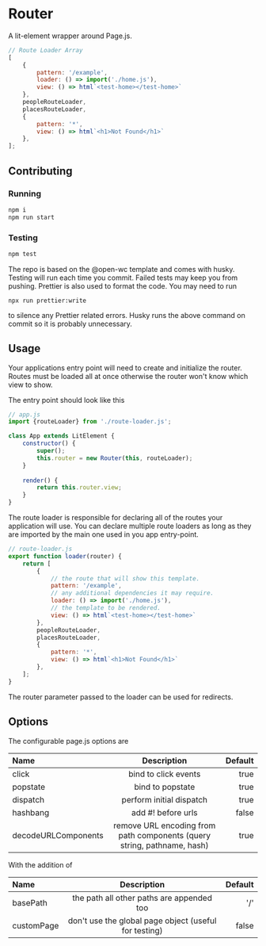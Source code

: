 # Router

A lit-element wrapper around Page.js. 

```js
// Route Loader Array
[
    {
        pattern: '/example',
        loader: () => import('./home.js'),
        view: () => html`<test-home></test-home>`
    },
    peopleRouteLoader,
    placesRouteLoader,
    {
        pattern: '*',
        view: () => html`<h1>Not Found</h1>`
    },
];
```

## Contributing

### Running

```bash
npm i
npm run start 
```

### Testing

```bash
npm test
```

The repo is based on the @open-wc template and comes with husky. Testing will run each time you commit. Failed tests may keep you from pushing. Prettier is also used to format the code. You may need to run 

```
npx run prettier:write
```

to silence any Prettier related errors. Husky runs the above command on commit so it is probably unnecessary. 

## Usage

Your applications entry point will need to create and initialize the router. Routes must be loaded all at once otherwise the router won't know which view to show.

The entry point should look like this

```js
// app.js
import {routeLoader} from './route-loader.js';

class App extends LitElement {
    constructor() {
		super();
		this.router = new Router(this, routeLoader);
    }
    
    render() {
        return this.router.view;
    }
}
```

The route loader is responsible for declaring all of the routes your application will use. You can declare multiple route loaders as long as they are imported by the main one used in you app entry-point.

```js
// route-loader.js
export function loader(router) {
	return [
		{
            // the route that will show this template.
            pattern: '/example',
            // any additional dependencies it may require.
            loader: () => import('./home.js'),
            // the template to be rendered.
			view: () => html`<test-home></test-home>` 
		},
		peopleRouteLoader,
		placesRouteLoader,
		{
			pattern: '*',
			view: () => html`<h1>Not Found</h1>`
		},
	];
}
```

The router parameter passed to the loader can be used for redirects. 

## Options

The configurable page.js options are   

| Name                |                               Description                               | Default |
| :------------------ | :---------------------------------------------------------------------: | ------: |
| click               |                          bind to click events                           |    true |
| popstate            |                            bind to popstate                             |    true |
| dispatch            |                        perform initial dispatch                         |    true |
| hashbang            |                           add #! before urls                            |   false |
| decodeURLComponents | remove URL encoding from path components (query string, pathname, hash) |    true |


With the addition of

| Name       |                      Description                      | Default |
| :--------- | :---------------------------------------------------: | ------: |
| basePath   |       the path all other paths are appended too       |     '/' |
| customPage | don't use the global page object (useful for testing) |   false |

 
